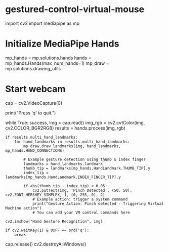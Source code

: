 # gestured-control-virtual-mouse
import cv2
import mediapipe as mp

# Initialize MediaPipe Hands
mp_hands = mp.solutions.hands
hands = mp_hands.Hands(max_num_hands=1)
mp_draw = mp.solutions.drawing_utils

# Start webcam
cap = cv2.VideoCapture(0)

print("Press 'q' to quit.")

while True:
    success, img = cap.read()
    img_rgb = cv2.cvtColor(img, cv2.COLOR_BGR2RGB)
    results = hands.process(img_rgb)

    if results.multi_hand_landmarks:
        for hand_landmarks in results.multi_hand_landmarks:
            mp_draw.draw_landmarks(img, hand_landmarks, mp_hands.HAND_CONNECTIONS)

            # Example gesture detection using thumb & index finger
            landmarks = hand_landmarks.landmark
            thumb_tip = landmarks[mp_hands.HandLandmark.THUMB_TIP].y
            index_tip = landmarks[mp_hands.HandLandmark.INDEX_FINGER_TIP].y

            if abs(thumb_tip - index_tip) < 0.05:
                cv2.putText(img, 'Pinch Detected', (50, 50), cv2.FONT_HERSHEY_SIMPLEX, 1, (0, 255, 0), 2)
                # Example action: trigger a system command
                print("Gesture Action: Pinch detected - Triggering Virtual Machine action")
                # You can add your VM control commands here

    cv2.imshow("Hand Gesture Recognition", img)

    if cv2.waitKey(1) & 0xFF == ord('q'):
        break

cap.release()
cv2.destroyAllWindows()




